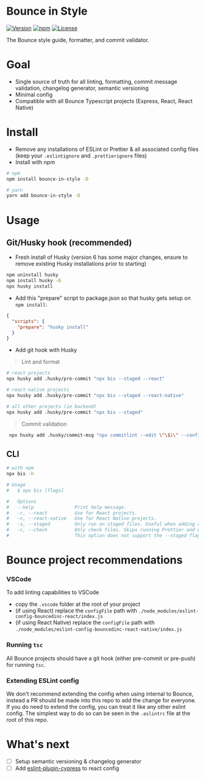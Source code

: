 # Bounce in Style

[![Version](https://img.shields.io/npm/v/bounce-in-style.svg)](https://npmjs.org/package/bounce-in-style)
[![npm](https://img.shields.io/npm/dt/bounce-in-style)](https://www.npmjs.com/package/bounce-in-style)
[![License](https://img.shields.io/npm/l/bounce-in-style.svg)](https://github.com/Bounced-Inc/bounce-in-style/blob/master/package.json)

The Bounce style guide, formatter, and commit validator.

# Goal

- Single source of truth for all linting, formatting, commit message validation, changelog generator, semantic versioning
- Minimal config
- Compatible with all Bounce Typescript projects (Express, React, React Native)

# Install

- Remove any installations of ESLint or Prettier & all associated config files (keep your `.eslintignore` and `.prettierignore` files)
- Install with npm

```bash
# npm
npm install bounce-in-style -D

# yarn
yarn add bounce-in-style -D
```

# Usage

## Git/Husky hook (recommended)

- Fresh install of Husky (version 6 has some major changes, ensure to remove existing Husky installations prior to starting)

```bash
npm uninstall husky
npm install husky -D
npx husky install
```

- Add this "prepare" script to package.json so that husky gets setup on `npm install`:

```json
{
  "scripts": {
    "prepare": "husky install"
  }
}
```

- Add git hook with Husky

> Lint and format

```bash
# react projects
npx husky add .husky/pre-commit "npx bis --staged --react"

# react-native projects
npx husky add .husky/pre-commit "npx bis --staged --react-native"

# all other projects (ie backend)
npx husky add .husky/pre-commit "npx bis --staged"
```

> Commit validation

```bash
 npx husky add .husky/commit-msg "npx commitlint --edit \"\$1\" --config ./node_modules/commitlint-config-bouncedinc/index.js"
```

## CLI

```bash
# with npm
npx bis -h

# Usage
#   $ npx bis [flags]

#   Options
#   --help               Print help message.
#   -r, --react          Use for React projects.
#   -n, --react-native   Use for React Native projects.
#   -s, --staged         Only run on staged files. Useful when adding as a git hook.
#   -c, --check          Only check files. Skips running Prettier and doesn't use the --fix flag for ESLint.
#                        This option does not support the --staged flag.
```

# Bounce project recommendations

### VSCode

To add linting capabilities to VSCode

- copy the `.vscode` folder at the root of your project
- (if using React) replace the `configFile` path with `./node_modules/eslint-config-bouncedinc-react/index.js`
- (if using React Native) replace the `configFile` path with `./node_modules/eslint-config-bouncedinc-react-native/index.js`

### Running `tsc`

All Bounce projects should have a git hook (either pre-commit or pre-push) for running `tsc`.

### Extending ESLint config

We don't recommend extending the config when using internal to Bounce, instead a PR should be made into this repo to add the change for everyone. If you do need to extend the config, you can treat it like any other eslint config. The simplest way to do so can be seen in the `.eslintrc` file at the root of this repo.

# What's next

- [ ] Setup semantic versioning & changelog generator
- [ ] Add [eslint-plugin-cypress](https://www.npmjs.com/package/eslint-plugin-cypress) to react config
